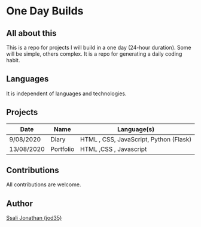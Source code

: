 # One Day Builds

## All about this
This is a repo for projects I will build in a one day (24-hour duration). Some will be simple, others complex. It is a repo for generating a daily coding habit.

## Languages
It is independent of languages and technologies.

## Projects
| Date      |  Name      | Language(s) |
|-----------|------------|-------------|
| 9/08/2020 |Diary      | HTML , CSS, JavaScript, Python (Flask) |
| 13/08/2020 |Portfolio  |HTML ,CSS , Javascript |

## Contributions
All contributions are welcome.


## Author
[Ssali Jonathan (jod35)](https://github.com/jod35)